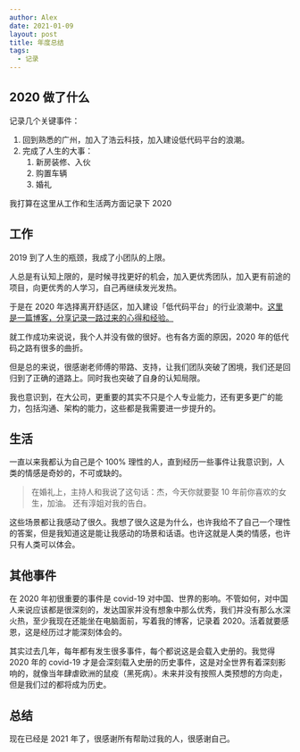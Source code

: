 ```yaml
---
author: Alex
date: 2021-01-09
layout: post
title: 年度总结
tags:
  - 记录
---
```


## 2020 做了什么

记录几个关键事件：

1. 回到熟悉的广州，加入了浩云科技，加入建设低代码平台的浪潮。
2. 完成了人生的大事：
   1. 新房装修、入伙
   2. 购置车辆
   3. 婚礼

我打算在这里从工作和生活两方面记录下 2020

## 工作

2019 到了人生的瓶颈，我成了小团队的上限。

人总是有认知上限的，是时候寻找更好的机会，加入更优秀团队，加入更有前途的项目，向更优秀的人学习，自己再继续发光发热。

于是在 2020 年选择离开舒适区，加入建设「低代码平台」的行业浪潮中。[这里是一篇博客，分享记录一路过来的心得和经验。](./01-09-参与低代码平台建设浪潮的心得.md)

就工作成功来说说，我个人并没有做的很好。也有各方面的原因，2020 年的低代码之路有很多的曲折。

但是总的来说，很感谢老师傅的带路、支持，让我们团队突破了困境，我们还是回归到了正确的道路上。同时我也突破了自身的认知局限。

我也意识到，在大公司，更重要的其实不只是个人专业能力，还有更多更广的能力，包括沟通、架构的能力，这些都是我需要进一步提升的。

## 生活

一直以来我都认为自己是个 100% 理性的人，直到经历一些事件让我意识到，人类的情感是奇妙的，不可或缺的。

> 在婚礼上，主持人和我说了这句话：杰，今天你就要娶 10 年前你喜欢的女生，加油。
> 还有淳姐对我的告白。

这些场景都让我感动了很久。我想了很久这是为什么，也许我给不了自己一个理性的答案，但是我知道这是能让我感动的场景和话语。也许这就是人类的情感，也许只有人类可以体会。

## 其他事件

在 2020 年初很重要的事件是 covid-19 对中国、世界的影响。不管如何，对中国人来说应该都是很深刻的，发达国家并没有想象中那么优秀，我们并没有那么水深火热，至少我现在还能坐在电脑面前，写着我的博客，记录着 2020。活着就要感恩，这是经历过才能深刻体会的。

其实过去几年，每年都有发生很多事件，每个都说这是会载入史册的。我觉得 2020 年的 covid-19 才是会深刻载入史册的历史事件，这是对全世界有着深刻影响的，就像当年肆虐欧洲的鼠疫（黑死病）。未来并没有按照人类预想的方向走，但是我们过的都将成为历史。

## 总结

现在已经是 2021 年了，很感谢所有帮助过我的人，很感谢自己。
